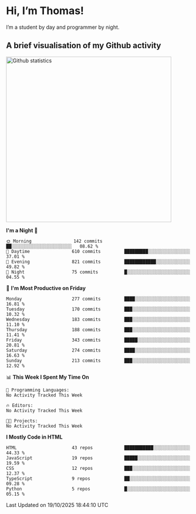 # Hi, I’m Thomas!
I’m a student by day and programmer by night.

## A brief visualisation of my Github activity

<img title="My Github statistics" alt="Github statistics" width="450px" src="https://github-readme-stats.vercel.app/api?username=thomasrettig&show_icons=true&include_all_commits=true&count_private=true&&hide=issues&theme=tokyonight&border_radius=6px"/>

<!--START_SECTION:waka-->
**I'm a Night 🦉** 

```text
🌞 Morning                142 commits         ██░░░░░░░░░░░░░░░░░░░░░░░   08.62 % 
🌆 Daytime                610 commits         █████████░░░░░░░░░░░░░░░░   37.01 % 
🌃 Evening                821 commits         ████████████░░░░░░░░░░░░░   49.82 % 
🌙 Night                  75 commits          █░░░░░░░░░░░░░░░░░░░░░░░░   04.55 % 
```
📅 **I'm Most Productive on Friday** 

```text
Monday                   277 commits         ████░░░░░░░░░░░░░░░░░░░░░   16.81 % 
Tuesday                  170 commits         ███░░░░░░░░░░░░░░░░░░░░░░   10.32 % 
Wednesday                183 commits         ███░░░░░░░░░░░░░░░░░░░░░░   11.10 % 
Thursday                 188 commits         ███░░░░░░░░░░░░░░░░░░░░░░   11.41 % 
Friday                   343 commits         █████░░░░░░░░░░░░░░░░░░░░   20.81 % 
Saturday                 274 commits         ████░░░░░░░░░░░░░░░░░░░░░   16.63 % 
Sunday                   213 commits         ███░░░░░░░░░░░░░░░░░░░░░░   12.92 % 
```


📊 **This Week I Spent My Time On** 

```text
💬 Programming Languages: 
No Activity Tracked This Week

🔥 Editors: 
No Activity Tracked This Week

🐱‍💻 Projects: 
No Activity Tracked This Week
```

**I Mostly Code in HTML** 

```text
HTML                     43 repos            ███████████░░░░░░░░░░░░░░   44.33 % 
JavaScript               19 repos            █████░░░░░░░░░░░░░░░░░░░░   19.59 % 
CSS                      12 repos            ███░░░░░░░░░░░░░░░░░░░░░░   12.37 % 
TypeScript               9 repos             ██░░░░░░░░░░░░░░░░░░░░░░░   09.28 % 
Python                   5 repos             █░░░░░░░░░░░░░░░░░░░░░░░░   05.15 % 
```




 Last Updated on 19/10/2025 18:44:10 UTC
<!--END_SECTION:waka-->

